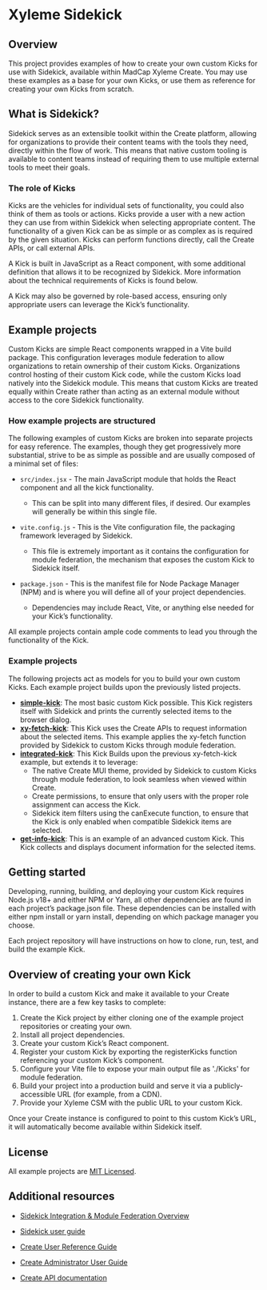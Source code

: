 # Xyleme Sidekick

## Overview

This project provides examples of how to create your own custom Kicks for use with Sidekick, available within MadCap Xyleme Create. You may use these examples as a base for your own Kicks, or use them as reference for creating your own Kicks from scratch.

## What is Sidekick?

Sidekick serves as an extensible toolkit within the Create platform, allowing for organizations to provide their content teams with the tools they need, directly within the flow of work. This means that native custom tooling is available to content teams instead of requiring them to use multiple external tools to meet their goals.

### The role of Kicks

Kicks are the vehicles for individual sets of functionality, you could also think of them as tools or actions. Kicks provide a user with a new action they can use from within Sidekick when selecting appropriate content. The functionality of a given Kick can be as simple or as complex as is required by the given situation. Kicks can perform functions directly, call the Create APIs, or call external APIs.

A Kick is built in JavaScript as a React component, with some additional definition that allows it to be recognized by Sidekick. More information about the technical requirements of Kicks is found below.

A Kick may also be governed by role-based access, ensuring only appropriate users can leverage the Kick’s functionality.

## Example projects

Custom Kicks are simple React components wrapped in a Vite build package. This configuration leverages module federation to allow organizations to retain ownership of their custom Kicks. Organizations control hosting of their custom Kick code, while the custom Kicks load natively into the Sidekick module. This means that custom Kicks are treated equally within Create rather than acting as an external module without access to the core Sidekick functionality.

### How example projects are structured

The following examples of custom Kicks are broken into separate projects for easy reference. The examples, though they get progressively more substantial, strive to be as simple as possible and are usually composed of a minimal set of files:

- `src/index.jsx` - The main JavaScript module that holds the React component and all the kick functionality.
    - This can be split into many different files, if desired. Our examples will generally be within this single file.

- `vite.config.js` - This is the Vite configuration file, the packaging framework leveraged by Sidekick.

    - This file is extremely important as it contains the configuration for module federation, the mechanism that exposes the custom Kick to Sidekick itself.

- `package.json` - This is the manifest file for Node Package Manager (NPM) and is where you will define all of your project dependencies. 

    - Dependencies may include React, Vite, or anything else needed for your Kick’s functionality.

All example projects contain ample code comments to lead you through the functionality of the Kick.

### Example projects

The following projects act as models for you to build your own custom Kicks. Each example project builds upon the previously listed projects.

- [**simple-kick**](https://github.com/xyleme-sidekick/simple-kick): The most basic custom Kick possible. This Kick registers itself with Sidekick and prints the currently selected items to the browser dialog.
- [**xy-fetch-kick**](https://github.com/xyleme-sidekick/xy-fetch-kick): This Kick uses the Create APIs to request information about the selected items. This example applies the xy-fetch function provided by Sidekick to custom Kicks through module federation.
- [**integrated-kick**](https://github.com/xyleme-sidekick/integrated-kick): This Kick Builds upon the previous xy-fetch-kick example, but extends it to leverage:
    - The native Create MUI theme, provided by Sidekick to custom Kicks through module federation, to look seamless when viewed within Create.
    - Create permissions, to ensure that only users with the proper role assignment can access the Kick.
    - Sidekick item filters using the canExecute function, to ensure that the Kick is only enabled when compatible Sidekick items are selected.
- [**get-info-kick**](https://github.com/xyleme-sidekick/get-info-kick): This is an example of an advanced custom Kick. This Kick collects and displays document information for the selected items.

## Getting started

Developing, running, building, and deploying your custom Kick requires Node.js v18+ and either NPM or Yarn, all other dependencies are found in each project’s package.json file. These dependencies can be installed with either npm install or yarn install, depending on which package manager you choose.

Each project repository will have instructions on how to clone, run, test, and build the example Kick.

## Overview of creating your own Kick

In order to build a custom Kick and make it available to your Create instance, there are a few key tasks to complete:

1. Create the Kick project by either cloning one of the example project repositories or creating your own.
2. Install all project dependencies.
3. Create your custom Kick’s React component.
4. Register your custom Kick by exporting the registerKicks function referencing your custom Kick’s component.
5. Configure your Vite file to expose your main output file as './Kicks' for module federation.
6. Build your project into a production build and serve it via a publicly-accessible URL (for example, from a CDN).
7. Provide your Xyleme CSM with the public URL to your custom Kick. 

Once your Create instance is configured to point to this custom Kick’s URL, it will automatically become available within Sidekick itself.

## License

All example projects are [MIT Licensed](https://github.com/xyleme-sidekick/.github/blob/main/LICENSE).

## Additional resources 

- [Sidekick Integration & Module Federation Overview](https://github.com/xyleme-sidekick/.github/blob/main/README.md)

- [Sidekick user guide](https://training.bravais.com/s/2419/sidekick-user-guide?page=Item1)

- [Create User Reference Guide](https://training.bravais.com/s/2300/create-user-reference-guide?page=Item1)

- [Create Administrator User Guide](https://training.bravais.com/s/2307/create-administrator-user-guide?page=Item1)

- [Create API documentation](https://api-docs.xyleme.com/docs/create/a06cbm00k0uug-xyleme-create-api)